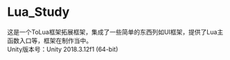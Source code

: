# Lua_Study
这是一个ToLua框架拓展框架，集成了一些简单的东西列如UI框架，提供了Lua主函数入口等，框架在制作当中。  
Unity版本号：Unity 2018.3.12f1 (64-bit)
